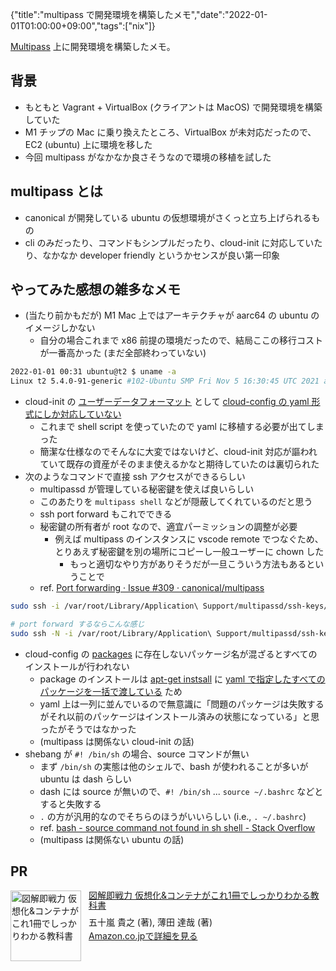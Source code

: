{"title":"multipass で開発環境を構築したメモ","date":"2022-01-01T01:00:00+09:00","tags":["nix"]}

[Multipass](https://multipass.run/) 上に開発環境を構築したメモ。

## 背景

- もともと Vagrant + VirtualBox (クライアントは MacOS) で開発環境を構築していた
- M1 チップの Mac に乗り換えたところ、VirtualBox が未対応だったので、EC2 (ubuntu) 上に環境を移した
- 今回 multipass がなかなか良さそうなので環境の移植を試した

## multipass とは

- canonical が開発している ubuntu の仮想環境がさくっと立ち上げられるもの
- cli のみだったり、コマンドもシンプルだったり、cloud-init に対応していたり、なかなか developer friendly というかセンスが良い第一印象

## やってみた感想の雑多なメモ

- (当たり前かもだが) M1 Mac 上ではアーキテクチャが aarc64 の ubuntu のイメージしかない
    - 自分の場合これまで x86 前提の環境だったので、結局ここの移行コストが一番高かった (まだ全部終わっていない)

```sh
2022-01-01 00:31 ubuntu@t2 $ uname -a
Linux t2 5.4.0-91-generic #102-Ubuntu SMP Fri Nov 5 16:30:45 UTC 2021 aarch64 aarch64 aarch64 GNU/Linux
```

- cloud-init の [ユーザーデータフォーマット](https://cloudinit.readthedocs.io/en/latest/topics/format.html) として [cloud-config の yaml 形式にしか対応していない](https://ubuntu.com/blog/using-cloud-init-with-multipass)
    - これまで shell script を使っていたので yaml に移植する必要が出てしまった
    - 簡潔な仕様なのでそんなに大変ではないけど、cloud-init 対応が謳われていて既存の資産がそのまま使えるかなと期待していたのは裏切られた
- 次のようなコマンドで直接 ssh アクセスができるらしい
    - multipassd が管理している秘密鍵を使えば良いらしい
    - このあたりを `multipass shell` などが隠蔽してくれているのだと思う
    - ssh port forward もこれでできる
    - 秘密鍵の所有者が root なので、適宜パーミッションの調整が必要
        - 例えば multipass のインスタンスに vscode remote でつなぐため、とりあえず秘密鍵を別の場所にコピーし一般ユーザーに chown した
            - もっと適切なやり方がありそうだが一旦こういう方法もあるということで
    - ref. [Port forwarding · Issue #309 · canonical/multipass](https://github.com/canonical/multipass/issues/309)

```sh
sudo ssh -i /var/root/Library/Application\ Support/multipassd/ssh-keys/id_rsa ubuntu@<multipass instance ip>

# port forward するならこんな感じ
sudo ssh -N -i /var/root/Library/Application\ Support/multipassd/ssh-keys/id_rsa -L 0.0.0.0:3000:localhost:3000 ubuntu@<multipass instance ip>
```

- cloud-config の [packages](https://cloudinit.readthedocs.io/en/latest/topics/examples.html#install-arbitrary-packages) に存在しないパッケージ名が混ざるとすべてのインストールが行われない
    - package のインストールは [apt-get instsall](https://github.com/canonical/cloud-init/blob/bae9b11da9ed7dd0b16fe5adeaf4774b7cc628cf/cloudinit/distros/debian.py#L246) に [yaml で指定したすべてのパッケージを一括で渡している](https://github.com/canonical/cloud-init/blob/bae9b11da9ed7dd0b16fe5adeaf4774b7cc628cf/cloudinit/distros/debian.py#L138) ため
    - yaml 上は一列に並んでいるので無意識に「問題のパッケージは失敗するがそれ以前のパッケージはインストール済みの状態になっている」と思ったがそうではなかった
    - (multipass は関係ない cloud-init の話)
- shebang が `#! /bin/sh` の場合、source コマンドが無い
    - まず `/bin/sh` の実態は他のシェルで、bash が使われることが多いが ubuntu は dash らしい
    - dash には source が無いので、`#! /bin/sh` ... `source ~/.bashrc` などとすると失敗する
    - `.` の方が汎用的なのでそちらのほうがいいらしい (i.e., `. ~/.bashrc`)
    - ref. [bash - source command not found in sh shell - Stack Overflow](https://stackoverflow.com/questions/13702425/source-command-not-found-in-sh-shell)
    - (multipass は関係ない ubuntu の話)

## PR

<div class="amazlet-box" style="margin-bottom:0px;"><div class="amazlet-image" style="float:left;margin:0px 12px 1px 0px;"><a href="http://www.amazon.co.jp/exec/obidos/ASIN/4297116901/pleasesleep-22/ref=nosim/" name="amazletlink" target="_blank"><img src="https://images-na.ssl-images-amazon.com/images/I/51jIGaXilNL._SX352_BO1,204,203,200_.jpg" alt="図解即戦力 仮想化&コンテナがこれ1冊でしっかりわかる教科書" style="border: none; width: 113px;" /></a></div><div class="amazlet-info" style="line-height:120%; margin-bottom: 10px"><div class="amazlet-name" style="margin-bottom:10px;line-height:120%"><a href="http://www.amazon.co.jp/exec/obidos/ASIN/4297116901/pleasesleep-22/ref=nosim/" name="amazletlink" target="_blank">図解即戦力 仮想化&コンテナがこれ1冊でしっかりわかる教科書</a></div><div class="amazlet-detail">五十嵐 貴之  (著), 薄田 達哉  (著)<br/></div><div class="amazlet-sub-info" style="float: left;"><div class="amazlet-link" style="margin-top: 5px"><a href="http://www.amazon.co.jp/exec/obidos/ASIN/4297116901/pleasesleep-22/ref=nosim/" name="amazletlink" target="_blank">Amazon.co.jpで詳細を見る</a></div></div></div><div class="amazlet-footer" style="clear: left"></div></div>
